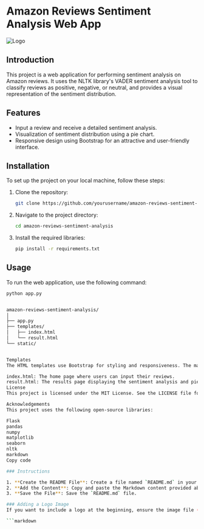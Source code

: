 # Amazon Reviews Sentiment Analysis Web App

![Logo](static/logo.jpg)

## Introduction
This project is a web application for performing sentiment analysis on Amazon reviews. It uses the NLTK library's VADER sentiment analysis tool to classify reviews as positive, negative, or neutral, and provides a visual representation of the sentiment distribution.

## Features
- Input a review and receive a detailed sentiment analysis.
- Visualization of sentiment distribution using a pie chart.
- Responsive design using Bootstrap for an attractive and user-friendly interface.

## Installation
To set up the project on your local machine, follow these steps:

1. Clone the repository:
    ```sh
    git clone https://github.com/yourusername/amazon-reviews-sentiment-analysis.git
    ```

2. Navigate to the project directory:
    ```sh
    cd amazon-reviews-sentiment-analysis
    ```

3. Install the required libraries:
    ```sh
    pip install -r requirements.txt
    ```

## Usage
To run the web application, use the following command:
```sh
python app.py


amazon-reviews-sentiment-analysis/
│
├── app.py
├── templates/
│   ├── index.html
│   └── result.html
└── static/


Templates
The HTML templates use Bootstrap for styling and responsiveness. The main templates are:

index.html: The home page where users can input their reviews.
result.html: The results page displaying the sentiment analysis and pie chart.
License
This project is licensed under the MIT License. See the LICENSE file for more details.

Acknowledgements
This project uses the following open-source libraries:

Flask
pandas
numpy
matplotlib
seaborn
nltk
markdown
Copy code

### Instructions

1. **Create the README File**: Create a file named `README.md` in your project directory.
2. **Add the Content**: Copy and paste the Markdown content provided above into the `README.md` file.
3. **Save the File**: Save the `README.md` file.

### Adding a Logo Image
If you want to include a logo at the beginning, ensure the image file (e.g., `logo.png`) is located in the `static` directory. The Markdown for the image is:

```markdown
